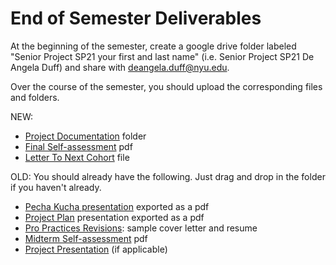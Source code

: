 # End of Semester Deliverables

At the beginning of the semester, create a google drive folder labeled "Senior Project SP21 your first and last name" (i.e. Senior Project SP21 De Angela Duff) and share with deangela.duff@nyu.edu.

Over the course of the semester, you should upload the corresponding files and folders.

NEW:

* [Project Documentation](project\_documentation.md) folder
* [Final Self-assessment](final\_self\_assessment.md) pdf
* [Letter To Next Cohort](letter\_to\_next\_cohort.md) file&#x20;

OLD: You should already have the following. Just drag and drop in the folder if you haven't already.

* [Pecha Kucha presentation](../pre-work/pecha\_kucha.md) exported as a pdf
* [Project Plan](../project\_plan/) presentation exported as a pdf
* [Pro Practices Revisions](pro\_practices\_revisions.md): sample cover letter and resume
* [Midterm Self-assessment](midterm\_self\_assessment.md) pdf
* [Project Presentation](../critiques-demos-presentations-and-exhibition/project-presentation.md) (if applicable)

